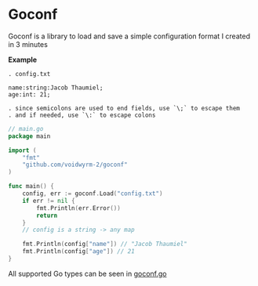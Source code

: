 # Goconf
Goconf is a library to load and save a simple configuration format I created in 3 minutes

**Example**

```
. config.txt

name:string:Jacob Thaumiel;
age:int: 21;

. since semicolons are used to end fields, use `\;` to escape them
. and if needed, use `\:` to escape colons
```

```go
// main.go
package main

import (
    "fmt"
    "github.com/voidwyrm-2/goconf"
)

func main() {
    config, err := goconf.Load("config.txt")
    if err != nil {
        fmt.Println(err.Error())
        return
    }
    // config is a string -> any map

    fmt.Println(config["name"]) // "Jacob Thaumiel"
    fmt.Println(config["age"]) // 21
}
```

All supported Go types can be seen in [goconf.go](./goconf.go)
